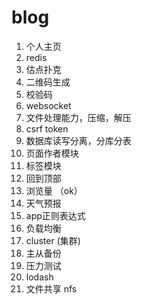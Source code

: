 # blog
1. 个人主页
3. redis
5. 估点扑克
6. 二维码生成
7. 校验码
8. websocket
10. 文件处理能力，压缩，解压
11. csrf token
12. 数据库读写分离，分库分表
13. 页面作者模块
14. 标签模块
15. 回到顶部
16. 浏览量 （ok）
17. 天气预报
18. app正则表达式
19. 负载均衡
20. cluster (集群)
21. 主从备份
22. 压力测试
23. lodash
24. 文件共享 nfs